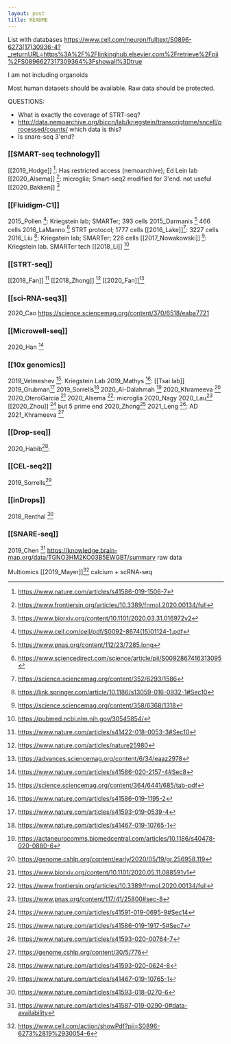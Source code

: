 ```yaml
---
layout: post
title: README
---
```


List with databases
https://www.cell.com/neuron/fulltext/S0896-6273(17)30936-4?_returnURL=https%3A%2F%2Flinkinghub.elsevier.com%2Fretrieve%2Fpii%2FS0896627317309364%3Fshowall%3Dtrue

I am not including organoids

Most human datasets should be available. Raw data should be protected.

QUESTIONS:
- What is exactly the coverage of STRT-seq?
- http://data.nemoarchive.org/biccn/lab/kriegstein/transcriptome/sncell/processed/counts/ which data is this?
- Is snare-seq 3'end?



### [[SMART-seq technology]]
[[2019_Hodge]] [^1]: Has restricted access (nemoarchive); Ed Lein lab
[[2020_Alsema]] [^15]: microglia; Smart-seq2 modified for 3'end. not useful
[[2020_Bakken]] [^27]


### [[Fluidigm-C1]]
2015_Pollen [^20]: Kriegstein lab; SMARTer; 393 cells
2015_Darmanis [^21] 466 cells
2016_LaManno [^11] STRT protocol; 1777 cells
[[2016_Lake]][^4]: 3227 cells
2016_Liu [^19]: Kriegstein lab; SMARTer; 226 cells
[[2017_Nowakowski]] [^9]: Kriegstein lab. SMARTer tech
[[2018_Li]] [^22]


### [[STRT-seq]]
[[2018_Fan]] [^25] 
[[2018_Zhong]] [^13]
[[2020_Fan]][^7]


### [[sci-RNA-seq3]]
2020_Cao https://science.sciencemag.org/content/370/6518/eaba7721


### [[Microwell-seq]]
2020_Han [^12]


### [[10x genomics]]
2019_Velmeshev [^2]: Kriegstein Lab
2019_Mathys [^3]: [[Tsai lab]]
2019_Grubman[^16]
2019_Sorrells[^17]
2020_Al-Dalahmah [^8]
2020_Khrameeva [^10]
2020_OteroGarcia [^14]
2020_Alsema [^15]: microglia
2020_Nagy
2020_Lau[^23]
[[2020_Zhou]] [^24] but 5 prime end
2020_Zhong[^29]
2021_Leng [^6]: AD
2021_Khrameeva [^30]



### [[Drop-seq]]
2020_Habib[^5]: 


### [[CEL-seq2]]
2019_Sorrells[^17]


### [[inDrops]]
2018_Renthal [^18]


### [[SNARE-seq]]
2019_Chen [^28]  https://knowledge.brain-map.org/data/TGNO3HM2KO03B5EWGBT/summary raw data

Multiomics
[[2019_Mayer]][^26] calcium + scRNA-seq


[^1]: https://www.nature.com/articles/s41586-019-1506-7
[^2]: https://science.sciencemag.org/content/364/6441/685/tab-pdf
[^3]: https://www.nature.com/articles/s41586-019-1195-2
[^4]: https://science.sciencemag.org/content/352/6293/1586
[^5]: https://www.nature.com/articles/s41593-020-0624-8
[^6]: https://www.nature.com/articles/s41593-020-00764-7
[^7]: https://advances.sciencemag.org/content/6/34/eaaz2978
[^8]: https://actaneurocomms.biomedcentral.com/articles/10.1186/s40478-020-0880-6
[^9]: https://science.sciencemag.org/content/358/6368/1318
[^10]: https://genome.cshlp.org/content/early/2020/05/19/gr.256958.119
[^11]: https://www.sciencedirect.com/science/article/pii/S0092867416313095
[^12]: https://www.nature.com/articles/s41586-020-2157-4#Sec8
[^13]: https://www.nature.com/articles/nature25980
[^14]: https://www.biorxiv.org/content/10.1101/2020.05.11.088591v1
[^15]: https://www.frontiersin.org/articles/10.3389/fnmol.2020.00134/full
[^16]: https://www.nature.com/articles/s41593-019-0539-4
[^17]: https://www.nature.com/articles/s41467-019-10765-1
[^18]: https://www.nature.com/articles/s41593-018-0270-6
[^19]: https://link.springer.com/article/10.1186/s13059-016-0932-1#Sec10
[^20]: https://www.cell.com/cell/pdf/S0092-8674(15)01124-1.pdf
[^21]: https://www.pnas.org/content/112/23/7285.long
[^22]: https://pubmed.ncbi.nlm.nih.gov/30545854/
[^23]: https://www.pnas.org/content/117/41/25800#sec-8
[^24]: https://www.nature.com/articles/s41591-019-0695-9#Sec14
[^25]: https://www.nature.com/articles/s41422-018-0053-3#Sec10
[^26]: https://www.cell.com/action/showPdf?pii=S0896-6273%2819%2930054-6
[^27]: https://www.biorxiv.org/content/10.1101/2020.03.31.016972v2
[^28]: https://www.nature.com/articles/s41587-019-0290-0#data-availability
[^29]: https://www.nature.com/articles/s41586-019-1917-5#Sec7
[^30]: https://genome.cshlp.org/content/30/5/776
